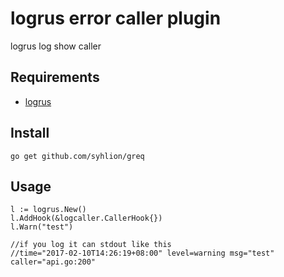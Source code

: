 # logrus error caller plugin

logrus log show caller

## Requirements

* [logrus](https://github.com/sirupsen/logrus)


## Install

`go get github.com/syhlion/greq`

## Usage

```
l := logrus.New()
l.AddHook(&logcaller.CallerHook{})
l.Warn("test")

//if you log it can stdout like this
//time="2017-02-10T14:26:19+08:00" level=warning msg="test" caller="api.go:200"

```
